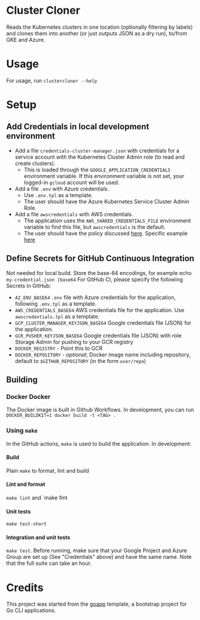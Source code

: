# Cluster Cloner
Reads the Kubernetes clusters in one location (optionally filtering by labels) and
clones them into another (or just outputs JSON as a dry run), to/from GKE and Azure.

# Usage
For usage, run  `clustercloner --help`

# Setup
## Add Credentials  in local development environment
- Add a file `credentials-cluster-manager.json` with credentials for a service account with the Kubernetes Cluster Admin role (to read and create clusters).
  - This is loaded through the `GOOGLE_APPLICATION_CREDENTIALS` environment variable. If this environment variable is not set, your logged-in `gcloud` account will be used.
- Add a file `.env` with Azure credentials.
  - Use `.env.tpl` as a template.
  - The user should have the  Azure Kubernetes Service Cluster Admin Role.
- Add a file `awscredentials` with AWS credentials.
  - The application uses the `AWS_SHARED_CREDENTIALS_FILE` environment variable to find this file, but `awscredentials` is the default.
  - The user should have the policy
 discussed [here](https://docs.aws.amazon.com/eks/latest/userguide/security_iam_id-based-policy-examples.html).
 Specific example [here](https://github.com/weaveworks/eksctl/issues/204#issuecomment-631630355)

## Define Secrets for GitHub Continuous Integration
Not needed for local build.
Store the base-64 encodings, for example echo `my-credential.json |base64`
For GitHub CI, please specify the following Secrets in GitHub:
- `AZ_ENV_BASE64`  `.env` file with Azure credentials for the application, following  `.env.tpl` as a template.
- `AWS_CREDENTIALS_BASE64` AWS credentials file for the application. Use `awscredentials.tpl` as a template.
- `GCP_CLUSTER_MANAGER_KEYJSON_BASE64` Google credentials file (JSON) for the application.
- `GCR_PUSHER_KEYJSON_BASE64` Google credentials file (JSON) with role Storage Admin for pushing  to your GCR registry
- `DOCKER_REGISTRY` - Point this to GCR
- `DOCKER_REPOSITORY` - _optional_; Docker image name including repository, default to `$GITHUB_REPOSITORY` (in the form `user/repo`)

## Building
### Docker Docker
The Docker image is built in Github Workflows.
In development, you can run  `DOCKER_BUILDKIT=1 docker build -t <TAG> .`

### Using `make`
In the GitHub actions, `make` is used to build the application.
In development:
#### Build
Plain `make` to format, lint and build
#### Lint and format
`make lint` and `make fmt
#### Unit tests
`make test-short`
#### Integration and unit tests
`make test`. Before running, make sure that your Google Project and Azure Group are set up (See "Credentials" above) and have the same name.
Note that the full suite can take an hour.

# Credits
This project was started from the [goapp](https://github.com/alexei-led/goapp) template, a bootstrap project for Go CLI applications.
